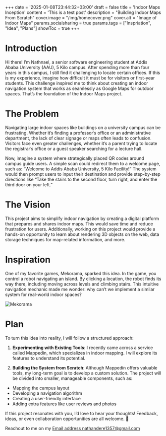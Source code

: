 +++
date = '2025-01-08T23:44:32+03:00'
draft = false
title = 'Indoor Maps Inception'
content = 'This is a test post'
description = "Building Indoor Maps From Scratch"
cover.image = "/img/homecover.png"
cover.alt = "Image of Indoor Maps"
params.socialsharing = true
params.tags = ["Inspriation", "Idea", "Plans"]
showToc = true
+++


# Introduction

Hi there! I’m Nathnael, a senior software engineering student at Addis Ababa University (AAU), 5 Kilo campus. After spending more than four years in this campus, I still find it challenging to locate certain offices. If this is my experience, imagine how difficult it must be for visitors or first-year students. This challenge inspired me to think about creating an indoor navigation system that works as seamlessly as Google Maps for outdoor spaces. That’s the foundation of the Indoor Maps project.

# The Problem

Navigating large indoor spaces like buildings on a university campus can be frustrating. Whether it’s finding a professor’s office or an administrative department, the lack of clear signage or maps often leads to confusion. Visitors face even greater challenges, whether it’s a parent trying to locate the registrar’s office or a guest speaker searching for a lecture hall.

Now, imagine a system where strategically placed QR codes around campus guide users. A simple scan could redirect them to a welcome page, such as: “Welcome to Addis Ababa University, 5 Kilo Facility!” The system would then prompt users to input their destination and provide step-by-step directions like “Take the stairs to the second floor, turn right, and enter the third door on your left.”

# The Vision

This project aims to simplify indoor navigation by creating a digital platform that prepares and shares indoor maps. This would save time and reduce frustration for users. Additionally, working on this project would provide a hands-on opportunity to learn about rendering 3D objects on the web, data storage techniques for map-related information, and more.

# Inspiration
One of my favorite games, Mekorama, sparked this idea. In the game, you control a robot navigating an island. By clicking a location, the robot finds its way there, including moving across levels and climbing stairs. This intuitive navigation mechanic made me wonder: why can’t we implement a similar system for real-world indoor spaces?

![Mekorama](img/mekorama.png)


# Plan

To turn this idea into reality, I will follow a structured approach:

1. **Experimenting with Existing Tools**: I recently came across a service called Mappedin, which specializes in indoor mapping. I will explore its features to understand its potential.

2. **Building the System from Scratch**: Although Mappedin offers valuable tools, my long-term goal is to develop a custom solution. The project will be divided into smaller, manageable components, such as:

- Mapping the campus layout
- Developing a navigation algorithm
- Creating a user-friendly interface
- Adding extra features like user reviews and photos

If this project resonates with you, I’d love to hear your thoughts! Feedback, ideas, or even collaboration opportunities are all welcome. 🚀

Reachout to me on my [Email address nathandere1357@gmail.com](mailto:nathandere1357@gmail.com)
